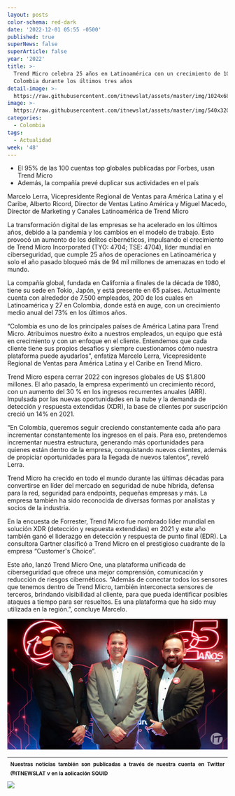 ```yaml
---
layout: posts
color-schema: red-dark
date: '2022-12-01 05:55 -0500'
published: true
superNews: false
superArticle: false
year: '2022'
title: >-
  Trend Micro celebra 25 años en Latinoamérica con un crecimiento de 105 % en
  Colombia durante los últimos tres años
detail-image: >-
  https://raw.githubusercontent.com/itnewslat/assets/master/img/1024x680/Trend-Micro-25-anos-g.jpg
image: >-
  https://raw.githubusercontent.com/itnewslat/assets/master/img/540x320/Trend-Micro-25-anos-p.jpg
categories:
  - Colombia
tags:
  - Actualidad
week: '48'
---
```

- El 95% de las 100 cuentas top globales publicadas por Forbes, usan Trend Micro
- Además, la compañía prevé duplicar sus actividades en el país

Marcelo Lerra, Vicepresidente Regional de Ventas para América Latina y el Caribe, Alberto Ricord, Director de Ventas Latino América y Miguel Macedo, Director de Marketing y Canales Latinoamérica de Trend Micro
 
La transformación digital de las empresas se ha acelerado en los últimos años, debido a la pandemia y los cambios en el modelo de trabajo. Esto provocó un aumento de los delitos cibernéticos, impulsando el crecimiento de Trend Micro Incorporated (TYO: 4704; TSE: 4704), líder mundial en ciberseguridad, que cumple 25 años de operaciones en Latinoamérica y solo el año pasado bloqueó más de 94 mil millones de amenazas en todo el mundo.

La compañía global, fundada en California a finales de la década de 1980, tiene su sede en Tokio, Japón, y está presente en 65 países. Actualmente cuenta con alrededor de 7.500 empleados, 200 de los cuales en Latinoamérica y 27 en Colombia, donde está en auge, con un crecimiento medio anual del 73% en los últimos años.

“Colombia es uno de los principales países de América Latina para Trend Micro. Atribuimos nuestro éxito a nuestros empleados, un equipo que está en crecimiento y con un enfoque en el cliente. Entendemos que cada cliente tiene sus propios desafíos y siempre cuestionamos cómo nuestra plataforma puede ayudarlos”, enfatiza Marcelo Lerra, Vicepresidente Regional de Ventas para América Latina y el Caribe en Trend Micro.

Trend Micro espera cerrar 2022 con ingresos globales de US $1.800 millones. El año pasado, la empresa experimentó un crecimiento récord, con un aumento del 30 % en los ingresos recurrentes anuales (ARR). Impulsada por las nuevas oportunidades en la nube y la demanda de detección y respuesta extendidas (XDR), la base de clientes por suscripción creció un 14% en 2021.

“En Colombia, queremos seguir creciendo constantemente cada año para incrementar constantemente los ingresos en el país. Para eso, pretendemos incrementar nuestra estructura, generando más oportunidades para quienes están dentro de la empresa, conquistando nuevos clientes, además de propiciar oportunidades para la llegada de nuevos talentos”, reveló Lerra.

Trend Micro ha crecido en todo el mundo durante las últimas décadas para convertirse en líder del mercado en seguridad de nube híbrida, defensa para la red, seguridad para endpoints, pequeñas empresas y más. La empresa también ha sido reconocida de diversas formas por analistas y socios de la industria. 

En la encuesta de Forrester, Trend Micro fue nombrado líder mundial en solución XDR (detección y respuesta extendidas) en 2021 y este año también ganó el liderazgo en detección y respuesta de punto final (EDR). La consultora Gartner clasificó a Trend Micro en el prestigioso cuadrante de la empresa “Customer's Choice”.

Este año, lanzó Trend Micro One, una plataforma unificada de ciberseguridad que ofrece una mejor comprensión, comunicación y reducción de riesgos cibernéticos. “Además de conectar todos los sensores que tenemos dentro de Trend Micro, también interconecta sensores de terceros, brindando visibilidad al cliente, para que pueda identificar posibles ataques a tiempo para ser resueltos. Es una plataforma que ha sido muy utilizada en la región.”, concluye Marcelo.

![](https://raw.githubusercontent.com/itnewslat/assets/master/img/540x320/Trend-Micro-25-anos-p.jpg)

<table style="height: 42px;" width="569">
<tbody>
<tr>
<td style="text-align: justify;"><sub><strong>Nuestras noticias también son publicadas a través de nuestra cuenta en Twitter <a href="https://twitter.com/itnewslat?lang=es">@ITNEWSLAT</a> y en la aplicación <a href="https://squidapp.co/en/">SQUID</a></strong></sub></td>
</tr>
</tbody>
</table>

<img src="https://tracker.metricool.com/c3po.jpg?hash=56f88a41e39ab42c063cc51676587a04"/>